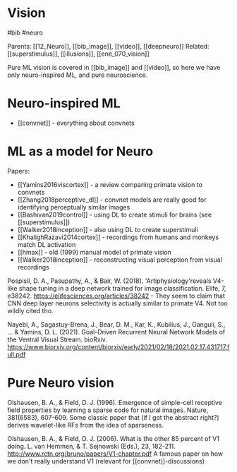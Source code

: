 # Vision

#bib #neuro

Parents: [[12_Neuro]], [[bib_image]], [[video]], [[deepneuro]]
Related: [[superstimulus]], [[illusions]], [[ene_070_vision]]

Pure ML vision is covered in [[bib_image]] and [[video]], so here we have only neuro-inspired ML, and pure neuroscience.

# Neuro-inspired ML

* [[convnet]] - everything about convnets

# ML as a model for Neuro

Papers:
* [[Yamins2016viscortex]] - a review comparing primate vision to convnets
* [[Zhang2018perceptive_dl]] - convnet models are really good for identifying perceptually similar images
* [[Bashivan2019control]] - using DL to create stimuli for brains (see [[superstimulus]])
* [[Walker2018inception]] - also using DL to create superstimuli
* [[KhalighRazavi2014cortex]] - recordings from humans and monkeys match DL activation
* [[hmax]] - old (1999) manual model of primate vision
* [[Walker2018inception]] - reconstructing visual perception from visual recordings


Pospisil, D. A., Pasupathy, A., & Bair, W. (2018). 'Artiphysiology'reveals V4-like shape tuning in a deep network trained for image classification. Elife, 7, e38242. https://elifesciences.org/articles/38242 - They seem to claim that CNN deep layer neurons selectivity is actually similar to primate V4. Not too wildly cited tho.

Nayebi, A., Sagastuy-Brena, J., Bear, D. M., Kar, K., Kubilius, J., Ganguli, S., ... & Yamins, D. L. (2021). Goal-Driven Recurrent Neural Network Models of the Ventral Visual Stream. bioRxiv. https://www.biorxiv.org/content/biorxiv/early/2021/02/18/2021.02.17.431717.full.pdf

# Pure Neuro vision

Olshausen, B. A., & Field, D. J. (1996). Emergence of simple-cell receptive field properties by learning a sparse code for natural images. Nature, 381(6583), 607-609.
Some classic paper that (if I got the abstract right?) derives wavelet-like RFs from the idea of sparseness.

Olshausen, B. A., & Field, D. J. (2006). What is the other 85 percent of V1 doing. L. van Hemmen, & T. Sejnowski (Eds.), 23, 182-211. http://www.rctn.org/bruno/papers/V1-chapter.pdf
A famous paper on how we don't really understand V1 (relevant for [[convnet]]-discussions)